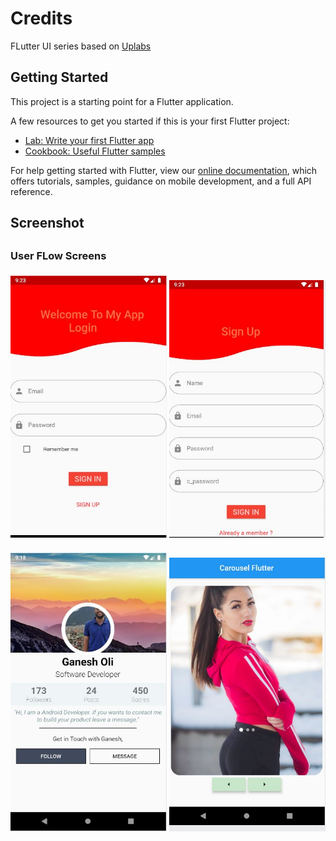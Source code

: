 # Credits

FLutter UI series based on <a href="https://www.uplabs.com/">Uplabs</a>


## Getting Started

This project is a starting point for a Flutter application.

A few resources to get you started if this is your first Flutter project:

- [Lab: Write your first Flutter app](https://flutter.dev/docs/get-started/codelab)
- [Cookbook: Useful Flutter samples](https://flutter.dev/docs/cookbook)

For help getting started with Flutter, view our
[online documentation](https://flutter.dev/docs), which offers tutorials,
samples, guidance on mobile development, and a full API reference.

<h2>Screenshot<h2>
<h3>User FLow Screens<h3>
  
 <div align="">
    <img src="/screenshots/login.JPG" width="250px"</img> 
    <img src="/screenshots/signup.JPG" width="250px"</img> 
</div>
<br>
 <div align="">
    <img src="/screenshots/profile.JPG" width="250px"</img> 
    <img src="/screenshots/carosulJPG.JPG" width="250px"</img> 
</div>

